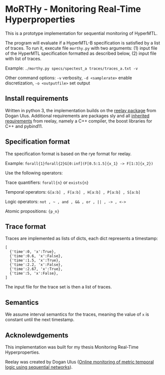 # MoRTHy - Monitoring Real-Time Hyperproperties

This is a prototype implementation for sequential monitoring of HyperMTL.

The program will evaluate if a HyperMTL-B specification is satisfied by a list of traces.
To run it, execute file `morthy.py` with two arguments: (1) input file of the HyperMTL specification formatted as described below, (2) input file with list of traces.

Example: `./morthy.py specs/spectest_a traces/traces_a.txt -v`

Other command options: `-v` verbosity, `-d <samplerate>` enable discretization, `-o <outputfile>` set output

## Install requirements

Written in python 3, the implementation builds on the [reelay package](https://doganulus.github.io/reelay/) from Dogan Ulus.
Additional requirements are packages sly and all [inherited requirements](https://doganulus.github.io/reelay/install/) from reelay, namely a C++ compiler, the boost libraries for C++ and pybind11.


## Specification format

The specification format is based on the rye format for reelay.

Example:
`forall{1}forall{2}G[0:inf](F[0.5:1.5]{x_1} -> F[1:3]{x_2})`

Use the following operators:

Trace quantifiers: `forall{n}` or `exists{n}`

Temporal operators: `G[a:b] , F[a:b] , H[a:b] , P[a:b] , S[a:b] `

Logic operators: `not , ~ , and , && , or , || , -> , <->`

Atomic propositions: `{p_n}`

## Trace format

Traces are implemented as lists of dicts, each dict represents a timestamp:

    [
      {'time':0, 'x':True},
      {'time':0.6, 'x':False},
      {'time':1.5, 'x':True},
      {'time':2.2, 'x':False},
      {'time':2.67, 'x':True},
      {'time':5, 'x':False},
    ]

The input file for the trace set is then a list of traces.

## Semantics

We assume interval semantics for the traces, meaning the value of `x` is constant until the next timestamp.

## Acknolewdgements

This implementation was built for my thesis Monitoring Real-Time Hyperproperties.

Reelay was created by Dogan Ulus ([Online monitoring of metric temporal logic using sequential networks](https://arxiv.org/abs/1901.00175)).
